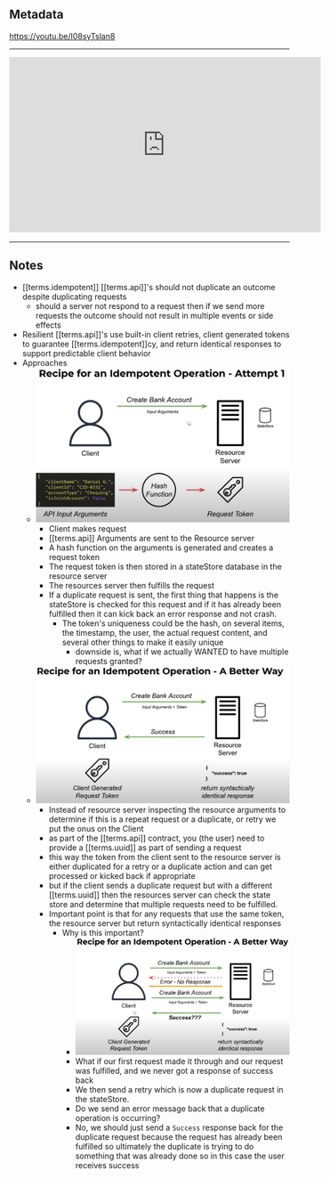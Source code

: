 
## Metadata

<https://youtu.be/I08syTslan8>

---

<center><iframe width="560" height="315" src="https://www.youtube.com/embed/I08syTslan8" frameborder="0" allow="accelerometer; autoplay; encrypted-media; gyroscope; picture-in-picture" allowfullscreen></iframe></center>

---

## Notes

- [[terms.idempotent]] [[terms.api]]'s should not duplicate an outcome despite duplicating requests
  - should a server not respond to a request then if we send more requests the outcome should not result in multiple events or side effects
- Resilient [[terms.api]]'s use built-in client retries, client generated tokens to guarantee [[terms.idempotent]]cy, and return identical responses to support predictable client behavior
- Approaches
  - ![attempt1](/assets/images/2022-02-24-13-36-48.png)
    - Client makes request
    - [[terms.api]] Arguments are sent to the Resource server
    - A hash function on the arguments is generated and creates a request token
    - The request token is then stored in a stateStore database in the resource server
    - The resources server then fulfills the request
    - If a duplicate request is sent, the first thing that happens is the stateStore is checked for this request and if it has already been fulfilled then it can kick back an error response and not crash.
      - The token's uniqueness could be the hash, on several items, the timestamp, the user, the actual request content, and several other things to make it easily unique
        - downside is, what if we actually WANTED to have multiple requests granted?
  - ![A better way](/assets/images/2022-02-24-13-50-53.png)
    - Instead of resource server inspecting the resource arguments to determine if this is a repeat request or a duplicate, or retry we put the onus on the Client
    - as part of the [[terms.api]] contract, you (the user) need to provide a [[terms.uuid]] as part of sending a request
    - this way the token from the client sent to the resource server is either duplicated for a retry or a duplicate action and can get processed or kicked back if appropriate
    - but if the client sends a duplicate request but with a different [[terms.uuid]] then the resources server can check the state store and determine that multiple requests need to be fulfilled.
    - Important point is that for any requests that use the same token, the resource server but return syntactically identical responses
      - Why is this important?
        - ![Always Success](/assets/images/2022-02-24-13-58-19.png)
        - What if our first request made it through and our request was fulfilled, and we never got a response of success back
        - We then send a retry which is now a duplicate request in the stateStore.
        - Do we send an error message back that a duplicate operation is occurring?
        - No, we should just send a `Success` response back for the duplicate request because the request has already been fulfilled so ultimately the duplicate is trying to do something that was already done so in this case the user receives success
